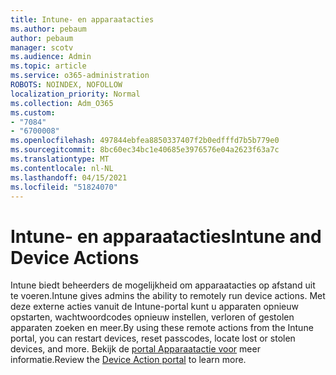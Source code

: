 ```yaml
---
title: Intune- en apparaatacties
ms.author: pebaum
author: pebaum
manager: scotv
ms.audience: Admin
ms.topic: article
ms.service: o365-administration
ROBOTS: NOINDEX, NOFOLLOW
localization_priority: Normal
ms.collection: Adm_O365
ms.custom:
- "7084"
- "6700008"
ms.openlocfilehash: 497844ebfea8850337407f2b0edfffd7b5b779e0
ms.sourcegitcommit: 8bc60ec34bc1e40685e3976576e04a2623f63a7c
ms.translationtype: MT
ms.contentlocale: nl-NL
ms.lasthandoff: 04/15/2021
ms.locfileid: "51824070"
---
```

# <a name="intune-and-device-actions"></a><span data-ttu-id="992ab-102">Intune- en apparaatacties</span><span class="sxs-lookup"><span data-stu-id="992ab-102">Intune and Device Actions</span></span>

<span data-ttu-id="992ab-103">Intune biedt beheerders de mogelijkheid om apparaatacties op afstand uit te voeren.</span><span class="sxs-lookup"><span data-stu-id="992ab-103">Intune gives admins the ability to remotely run device actions.</span></span> <span data-ttu-id="992ab-104">Met deze externe acties vanuit de Intune-portal kunt u apparaten opnieuw opstarten, wachtwoordcodes opnieuw instellen, verloren of gestolen apparaten zoeken en meer.</span><span class="sxs-lookup"><span data-stu-id="992ab-104">By using these remote actions from the Intune portal, you can restart devices, reset passcodes, locate lost or stolen devices, and more.</span></span> <span data-ttu-id="992ab-105">Bekijk de [portal Apparaatactie voor](https://docs.microsoft.com/mem/intune/remote-actions/) meer informatie.</span><span class="sxs-lookup"><span data-stu-id="992ab-105">Review the [Device Action portal](https://docs.microsoft.com/mem/intune/remote-actions/) to learn more.</span></span>
